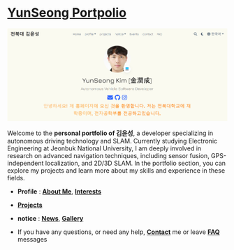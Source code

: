 # [YunSeong Portpolio](https://jackkim777.github.io/)

[![Screenshot](preview.png)](https://jackkim777.github.io/)

Welcome to the **personal portfolio of 김윤성**, a developer specializing in autonomous driving technology and SLAM. Currently studying Electronic Engineering at Jeonbuk National University, I am deeply involved in research on advanced navigation techniques, including sensor fusion, GPS-independent localization, and 2D/3D SLAM. In the portfolio section, you can explore my projects and learn more about my skills and experience in these fields.

-  **Profile** : [**About Me**](https://jackkim777.github.io/about/), [**Interests**](https://jackkim777.github.io/interests/)
-  [**Projects**](https://jackkim777.github.io/project/)
-  **notice** : [**News**](https://jackkim777.github.io/notice/), [**Gallery**](https://jackkim777.github.io/gallery/)

- If you have any questions, or need any help, [**Contact**](https://jackkim777.github.io/contact/) me or leave [**FAQ**](https://jackkim777.github.io/faq/) messages
